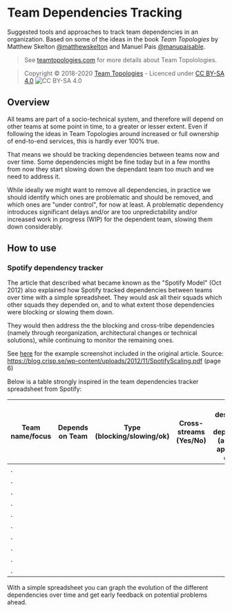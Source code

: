 # Team Dependencies Tracking
Suggested tools and approaches to track team dependencies in an organization.
Based on some of the ideas in the book _Team Topologies_ by Matthew Skelton [@matthewskelton](https://github.com/matthewskelton) and Manuel Pais [@manupaisable](https://github.com/manupaisable).

> See [teamtopologies.com](https://teamtopologies.com/) for more details about Team Topolologies.

> Copyright © 2018-2020 [Team Topologies](https://teamtopologies.com/) - Licenced under [CC BY-SA 4.0](https://creativecommons.org/licenses/by-sa/4.0/) ![CC BY-SA 4.0](https://licensebuttons.net/l/by-sa/3.0/88x31.png)

## Overview

All teams are part of a socio-technical system, and therefore will depend on other teams at some point in time, to a greater or lesser extent. Even if following the ideas in Team Topologies around increased or full ownership of end-to-end services, this is hardly ever 100% true.

That means we should be tracking dependencies between teams now and over time. Some dependencies might be fine today but in a few months from now they start slowing down the dependant team too much and we need to address it.

While ideally we might want to remove all dependencies, in practice we should identify which ones are problematic and should be removed, and which ones are "under control", for now at least. A problematic dependency introduces significant delays and/or are too unpredictability and/or increased work in progress (WIP) for the dependent team, slowing them down considerably.

## How to use

### Spotify dependency tracker

The article that described what became known as the "Spotify Model" (Oct 2012) also explained how Spotify tracked dependencies between teams over time with a simple spreadsheet. They would ask all their squads which other squads they depended on, and to what extent those dependencies were blocking or slowing them down. 

They would then address the the blocking and cross-tribe dependencies (namely through reorganization, architectural changes or technical
solutions), while continuing to monitor the remaining ones. 

See [here](images/spotify_dependency_tracker.png) for the example screenshot included in the original article. Source: https://blog.crisp.se/wp-content/uploads/2012/11/SpotifyScaling.pdf (page 6)

Below is a table strongly inspired in the team dependencies tracker spreadsheet from Spotify:

| Team name/focus | Depends on Team | Type (blocking/slowing/ok) | Cross-streams (Yes/No) | Short description of dependency (artifacts, approvals, other) |  
| --------------- | ----------------| -------------------------- | ---------------------- | ------------------------------------------------------------- |
| .               |                 |                            |                        |                                                               |
| .               |                 |                            |                        |                                                               |
| .               |                 |                            |                        |                                                               |
| .               |                 |                            |                        |                                                               |
| .               |                 |                            |                        |                                                               |
| .               |                 |                            |                        |                                                               |
| .               |                 |                            |                        |                                                               |
| .               |                 |                            |                        |                                                               |
| .               |                 |                            |                        |                                                               |
| .               |                 |                            |                        |                                                               |

With a simple spreadsheet you can graph the evolution of the different dependencies over time and get early feedback on potential problems ahead.
